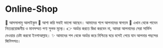 # Online-Shop
🌼 আসসালামু আলাইকুম 🌼 আশা করি সবাই ভালো আছেন। আমাদের শপে আপনাদের স্বাগতম 💖 এখান থেকে পাবেন নিত্যপ্রয়োজনীয় ও মানসম্মত পণ্য সুলভ মূল্যে। 👉 অর্ডার করতে দ্বিধা করবেন না, আমরা আপনাদের সেরা সার্ভিস দেওয়ার চেষ্টা করবো ইনশাআল্লাহ। ✨ আমাদের শপ থেকে অর্ডার করে নিশ্চিন্তে ঘরে বসেই পেয়ে যান আপনার পছন্দের জিনিসপত্র।
